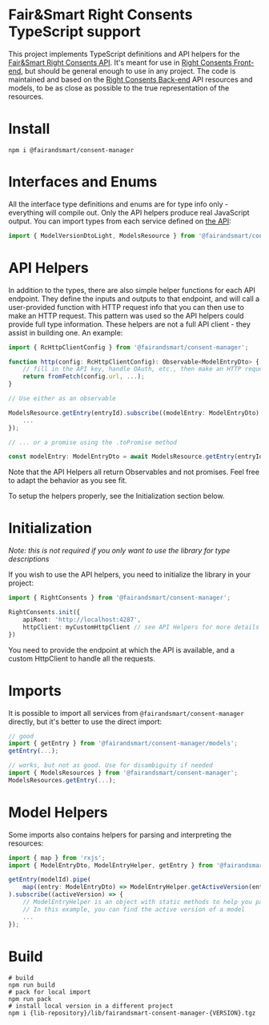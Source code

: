 # Fair&Smart Right Consents TypeScript support

This project implements TypeScript definitions and API helpers for the [Fair&Smart Right Consents API](https://cmback.dev.env.fairandsmart.tech/swagger-ui/). It's meant for use in [Right Consents Front-end](https://github.com/fairandsmart/consent-manager-lib), but should be general enough to use in any project. The code is maintained and based on the [Right Consents Back-end](https://github.com/fairandsmart/consent-manager-back) API resources and models, to be as close as possible to the true representation of the resources.

# Install

```
npm i @fairandsmart/consent-manager
```

# Interfaces and Enums

All the interface type definitions and enums are for type info only - everything will compile out. Only the API helpers produce real JavaScript output. You can import types from each service defined on [the API](https://cmback.dev.env.fairandsmart.tech/swagger-ui/):

```typescript
import { ModelVersionDtoLight, ModelsResource } from '@fairandsmart/consent-manager/models';
```


# API Helpers

In addition to the types, there are also simple helper functions for each API endpoint. They define the inputs and outputs to that endpoint, and will call a user-provided function with HTTP request info that you can then use to make an HTTP request. This pattern was used so the API helpers could provide full type information. These helpers are not a full API client - they assist in building one. An example:

```typescript
import { RcHttpClientConfig } from '@fairandsmart/consent-manager';

function http(config: RcHttpClientConfig): Observable<ModelEntryDto> {
    // fill in the API key, handle OAuth, etc., then make an HTTP request using the config.
    return fromFetch(config.url, ...);
}

// Use either as an observable

ModelsResource.getEntry(entryId).subscribe((modelEntry: ModelEntryDto) => {
    ...  
});

// ... or a promise using the .toPromise method

const modelEntry: ModelEntryDto = await ModelsResource.getEntry(entryId).toPromise();
```

Note that the API Helpers all return Observables and not promises. Feel free to adapt the behavior as you see fit.

To setup the helpers properly, see the Initialization section below.


# Initialization

*Note: this is not required if you only want to use the library for type descriptions*

If you wish to use the API helpers, you need to initialize the library in your project:

```typescript
import { RightConsents } from '@fairandsmart/consent-manager';

RightConsents.init({
    apiRoot: 'http://localhost:4287',
    httpClient: myCustomHttpClient // see API Helpers for more details
})
```

You need to provide the endpoint at which the API is available, and a custom HttpClient to handle all the requests.


# Imports

It is possible to import all services from `@fairandsmart/consent-manager` directly, but it's better to use the direct import:

```typescript
// good
import { getEntry } from '@fairandsmart/consent-manager/models';
getEntry(...);

// works, but not as good. Use for disambiguity if needed
import { ModelsResources } from '@fairandsmart/consent-manager';
ModelsResources.getEntry(...);
```

# Model Helpers

Some imports also contains helpers for parsing and interpreting the resources:

```typescript
import { map } from 'rxjs';
import { ModelEntryDto, ModelEntryHelper, getEntry } from '@fairandsmart/consent-manager/models';

getEntry(modelId).pipe(
    map((entry: ModelEntryDto) => ModelEntryHelper.getActiveVersion(entry))
).subscribe((activeVersion) => {
    // ModelEntryHelper is an object with static methods to help you parse the entry. 
    // In this example, you can find the active version of a model
    ... 
});
```

# Build

```
# build
npm run build
# pack for local import
npm run pack
# install local version in a different project
npm i {lib-repository}/lib/fairandsmart-consent-manager-{VERSION}.tgz
```

